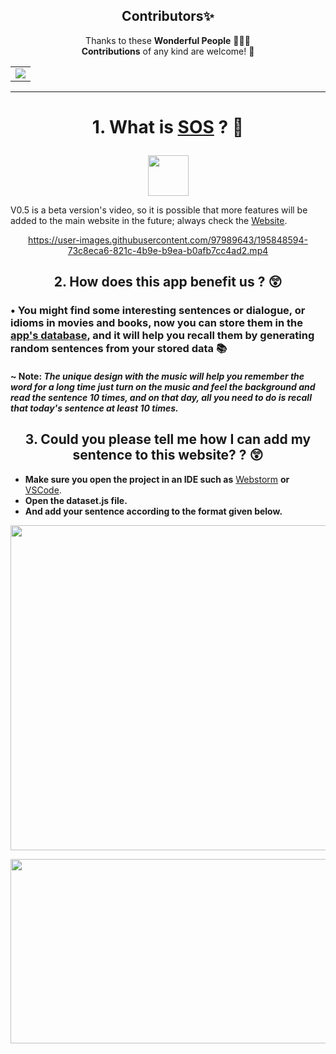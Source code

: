 <div align="center">
<h2 align=center>Contributors✨</h2>

Thanks to these **Wonderful People** 👨🏻‍💻 <br>
**Contributions** of any kind are welcome! 🚀
<table >
	<tr>
		 <td>
<a href="https://github.com/Subham-Maity/StockOfSentence/graphs/contributors">
  <img src="https://contrib.rocks/image?repo=Subham-Maity/StockOfSentence" />
</a>
		</td>
	</tr>
</table>
</div>

*************

<div align="center"><h1> <p>1. What is <a href="https://github.com/Subham-Maity/StockOfSentence/">SOS</a> ? 🤔</p> </h1></div>


<p align="center" >
        <img src="https://media2.giphy.com/media/OVaU6jmVjtbO2ZEvpI/giphy.gif?cid=ecf05e47duv1b8ucq21g67upcbsqcsor7epuej9kjswij1j2&rid=giphy.gif&ct=s" width="65" height="65" /> </p>



V0.5 is a beta version's video, so it is possible that more features will be added to the main website in the future; always check the [Website](https://subham-maity.github.io/StockOfSentence/).
<div align="center">


https://user-images.githubusercontent.com/97989643/195848594-73c8eca6-821c-4b9e-b9ea-b0afb7cc4ad2.mp4



</div>




<div align="center"> <h2> 2. How does this app benefit us ? 😲</h2></div>

<h3> • You might find some interesting sentences or dialogue, or idioms in movies and books, now you can store them in the <b><u>app's database</u></b>, and it will help you recall them by generating random sentences from your stored data 📚</h3>

<h4> <b> ~ Note: <i> The unique design with the music will help you remember the word for a long time just turn on the music and feel the background and read the sentence 10 times, and on that day, all you need to do is recall that today's sentence at least 10 times.  </i></b> </h4>



<div align="center"> <h2> 3. Could you please tell me how I can add my sentence to this website? ? 😲</h2></div>

- **Make sure you open the project in an IDE such as** [Webstorm](https://www.jetbrains.com/webstorm/) **or** [VSCode](https://code.visualstudio.com/).
- **Open the dataset.js file.**
- **And add your sentence according to the format given below.**
<p align="center" >
        <img src="https://user-images.githubusercontent.com/97989643/195846580-1146bca2-6663-4cd6-b5d2-30464deb823f.png" width="845" height="520" /> </p>

<p align="center" >
        <img src="https://user-images.githubusercontent.com/97989643/195846129-7710e773-ed01-4c6e-9cbc-c4af061e80d2.gif" width="600" height="295" /> </p>



